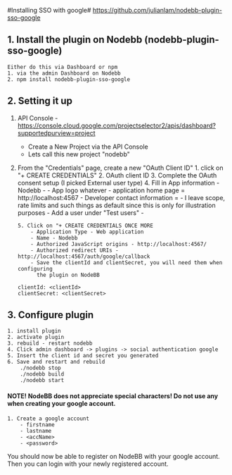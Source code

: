 #Installing SSO with google#
https://github.com/julianlam/nodebb-plugin-sso-google

## 1. Install the plugin on Nodebb (nodebb-plugin-sso-google) ##
	Either do this via Dashboard or npm
	1. via the admin Dashboard on Nodebb
	2. npm install nodebb-plugin-sso-google


## 2. Setting it up ##
 1. API Console - https://console.cloud.google.com/projectselector2/apis/dashboard?supportedpurview=project
	- Create a New Project via the API Console
	- Lets call this new project "nodebb"
	
 2. From the "Credentials" page, create a new "OAuth Client ID"
		1. click on "+ CREATE CREDENTIALS"
		2. OAuth client ID
		3. Complete the OAuth consent setup (I picked External user type)
		4. Fill in App information
			- Nodebb
			- <email>
			- App logo whatever
			- application home page = http://localhost:4567
			- Developer contact information = <email>
			- I leave scope, rate limits and such things as default since this is only for illustration purposes
			- Add a user under "Test users"
				-  <email>
		
		5. Click on "+ CREATE CREDENTIALS ONCE MORE
			- Application Type - Web application
			- Name - Nodebb
			- Authorized JavaScript origins - http://localhost:4567/
			- Authorized redirect URIs - http://localhost:4567/auth/google/callback
			- Save the clientId and clientSecret, you will need them when configuring
			  the plugin on NodeBB
	
		clientId: <clientId>
		clientSecret: <clientSecret>

## 3. Configure plugin ##
	1. install plugin
	2. activate plugin
	3. rebuild - restart nodebb
	4. Click admin dashboard -> plugins -> social authentication google 
	5. Insert the client id and secret you generated 
	6. Save and restart and rebuild
		./nodebb stop
		./nodebb build
		./nodebb start

  #### NOTE! NodeBB does not appreciate special characters! Do not use any when creating your google account. ####
	1. Create a google account
		- firstname
		- lastname
		- <accName>
		- <password>

You should now be able to register on NodeBB with your google account.
Then you can login with your newly registered account.
